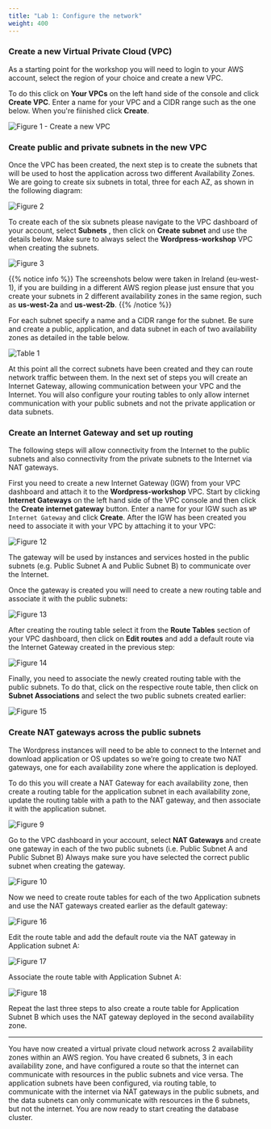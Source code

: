 ```yaml
---
title: "Lab 1: Configure the network"
weight: 400
---
```


### Create a new Virtual Private Cloud (VPC)

As a starting point for the workshop you will need to login to your AWS account, select the region of your choice and create a new VPC.

To do this click on **Your VPCs** on the left hand side of the console and click **Create VPC**.  Enter a name for your VPC and a CIDR range such as the one below.  When you're fiinished click **Create**.

![Figure 1 - Create a new VPC](/images/figure1.png)


### Create public and private subnets in the new VPC

Once the VPC has been created, the next step is to create the subnets that will be used to
host the application across two different Availability Zones. We are going to create six
subnets in total, three for each AZ, as shown in the following diagram:

![Figure 2](/images/figure2.png)

To create each of the six subnets please navigate to the VPC dashboard of your account,
select **Subnets** , then click on **Create subnet** and use the details below. Make sure to always
select the **Wordpress-workshop** VPC when creating the subnets.

![Figure 3](/images/figure3.png)

{{% notice info %}}
The screenshots below were taken in Ireland (eu-west-1), if you are building in a different AWS region please just ensure that you create your subnets in 2 different availability zones in the same region, such as **us-west-2a** and **us-west-2b**.
{{% /notice %}}

For each subnet specify a name and a CIDR range for the subnet.  Be sure and create a public, application, and data subnet in each of two availability zones as detailed in the table below.

![Table 1](/images/table1.png)

At this point all the correct subnets have been created and they can route network traffic between them.  In the next set of steps you will create an Internet Gateway, allowing communication between your VPC and the Internet.  You will also configure your routing tables to only allow internet communication with your public subnets and not the private application or data subnets.

### Create an Internet Gateway and set up routing

The following steps will allow connectivity from the Internet to the public subnets and also connectivity from the private subnets to the Internet via NAT gateways.

First you need to create a new Internet Gateway (IGW) from your VPC dashboard and attach it to the **Wordpress-workshop** VPC.  Start by clicking **Internet Gateways** on the left hand side of the VPC console and then click the **Create internet gateway** button.  Enter a name for your IGW such as `WP Internet Gateway` and click **Create**.  After the IGW has been created you need to associate it with your VPC by attaching it to your VPC:

![Figure 12](/images/figure12.png)

The gateway will be used by instances and services hosted in the public subnets (e.g. Public
Subnet A and Public Subnet B) to communicate over the Internet.

Once the gateway is created you will need to create a new routing table and associate it with
the public subnets:

![Figure 13](/images/figure13.png)

After creating the routing table select it from the **Route Tables** section of your VPC
dashboard, then click on **Edit routes** and add a default route via the Internet Gateway
created in the previous step:

![Figure 14](/images/figure14.png)

Finally, you need to associate the newly created routing table with the public subnets. To do
that, click on the respective route table, then click on **Subnet Associations** and select the
two public subnets created earlier:

![Figure 15](/images/figure15.png)

### Create NAT gateways across the public subnets

The Wordpress instances will need to be able to connect to the Internet and download application or OS updates so we’re going to create two NAT gateways, one for each availability zone where the application is deployed.

To do this you will create a NAT Gateway for each availability zone, then create a routing table for the application subnet in each availability zone, update the routing table with a path to the NAT gateway, and then associate it with the application subnet.

![Figure 9](/images/figure9.png)

Go to the VPC dashboard in your account, select **NAT Gateways** and create one gateway in 
each of the two public subnets (i.e. Public Subnet A and Public Subnet B) Always make sure
you have selected the correct public subnet when creating the gateway.

![Figure 10](/images/figure10.png)

Now we need to create route tables for each of the two Application subnets and use the NAT gateways created earlier as the default gateway:

![Figure 16](/images/figure16.png)

Edit the route table and add the default route via the NAT gateway in Application subnet A:

![Figure 17](/images/figure17.png)

Associate the route table with Application Subnet A:

![Figure 18](/images/figure18.png)

Repeat the last three steps to also create a route table for Application Subnet B which uses the NAT gateway deployed in the second availability zone.

---

You have now created a virtual private cloud network across 2 availability zones within an AWS region.  You have created 6 subnets, 3 in each availability zone, and have configured a route so that the internet can communicate with resources in the public subnets and vice versa.  The application subnets have been configured, via routing table, to communicate with the internet via NAT gateways in the public subnets, and the data subnets can only communicate with resources in the 6 subnets, but not the internet.  You are now ready to start creating the database cluster.
